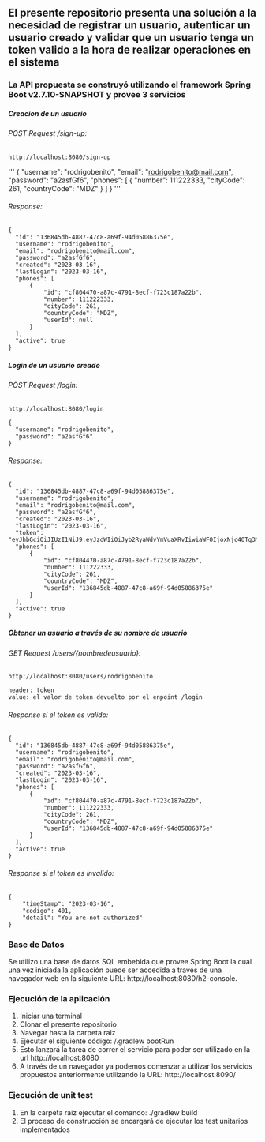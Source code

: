 ## El presente repositorio presenta una solución a la necesidad de registrar un usuario, autenticar un usuario creado y validar que un usuario tenga un token valido a la hora de realizar operaciones en el sistema

### La API propuesta se construyó utilizando el framework Spring Boot v2.7.10-SNAPSHOT y provee 3 servicios 

  ##### Creacion de un usuario
  
  ###### POST Request /sign-up: 
  ```
  http://localhost:8080/sign-up
  ```
  
  '''
  {
    "username": "rodrigobenito",
    "email": "rodrigobenito@mail.com",
    "password": "a2asfGf6",
    "phones": [
        {
        "number": 111222333,
        "cityCode": 261,
        "countryCode": "MDZ"
        }
    ]
}
'''
  ###### Response:
  ```
{
    "id": "136845db-4887-47c8-a69f-94d05886375e",
    "username": "rodrigobenito",
    "email": "rodrigobenito@mail.com",
    "password": "a2asfGf6",
    "created": "2023-03-16",
    "lastLogin": "2023-03-16",
    "phones": [
        {
            "id": "cf804470-a87c-4791-8ecf-f723c187a22b",
            "number": 111222333,
            "cityCode": 261,
            "countryCode": "MDZ",
            "userId": null
        }
    ],
    "active": true
}
  ```
  ##### Login de un usuario creado
  ###### PÖST Request /login:
  ```
  http://localhost:8080/login
  ```
  ```
  {
    "username": "rodrigobenito",
    "password": "a2asfGf6"
  }
  ```
  ###### Response:
  ```
{
    "id": "136845db-4887-47c8-a69f-94d05886375e",
    "username": "rodrigobenito",
    "email": "rodrigobenito@mail.com",
    "password": "a2asfGf6",
    "created": "2023-03-16",
    "lastLogin": "2023-03-16",
    "token": "eyJhbGciOiJIUzI1NiJ9.eyJzdWIiOiJyb2RyaWdvYmVuaXRvIiwiaWF0IjoxNjc4OTg3Mzc1fQ.QSmrR2dJi6fTE04oVo76ble7wy_IpRYyB7xxiEQvSbo",
    "phones": [
        {
            "id": "cf804470-a87c-4791-8ecf-f723c187a22b",
            "number": 111222333,
            "cityCode": 261,
            "countryCode": "MDZ",
            "userId": "136845db-4887-47c8-a69f-94d05886375e"
        }
    ],
    "active": true
}
  ```
  
  ##### Obtener un usuario a través de su nombre de usuario
  ###### GET Request /users/{nombredeusuario}:
  ```
  http://localhost:8080/users/rodrigobenito
  ```
  ```
  header: token 
  value: el valor de token devuelto por el enpoint /login
   ```
  ###### Response si el token es valido:
  ```
{
    "id": "136845db-4887-47c8-a69f-94d05886375e",
    "username": "rodrigobenito",
    "email": "rodrigobenito@mail.com",
    "password": "a2asfGf6",
    "created": "2023-03-16",
    "lastLogin": "2023-03-16",
    "phones": [
        {
            "id": "cf804470-a87c-4791-8ecf-f723c187a22b",
            "number": 111222333,
            "cityCode": 261,
            "countryCode": "MDZ",
            "userId": "136845db-4887-47c8-a69f-94d05886375e"
        }
    ],
    "active": true
}  
```
###### Response si el token es invalido:
```
{
    "timeStamp": "2023-03-16",
    "codigo": 401,
    "detail": "You are not authorized"
}
```


### Base de Datos
Se utilizo una base de datos SQL embebida que provee Spring Boot la cual una vez iniciada la aplicación puede ser accedida a través de una navegador web 
en la siguiente URL: http://localhost:8080/h2-console.

### Ejecución de la aplicación

1. Iniciar una terminal
1. Clonar el presente repositorio
1. Navegar hasta la carpeta raiz
1. Ejecutar el siguiente código:  /.gradlew bootRun
1. Esto lanzará la tarea de correr el servicio para poder ser utilizado en la url http://localhost:8080
1. A través de un navegador ya podemos comenzar a utilizar los servicios propuestos anteriormente utilizando la URL: http://localhost:8090/

### Ejecución de unit test
1. En la carpeta raiz ejecutar el comando: ./gradlew build 
1. El proceso de construcción se encargará de ejecutar los test unitarios implementados


